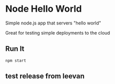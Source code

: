 # Node Hello World

Simple node.js app that servers "hello world"

Great for testing simple deployments to the cloud




## Run It

`npm start`

## test release from leevan